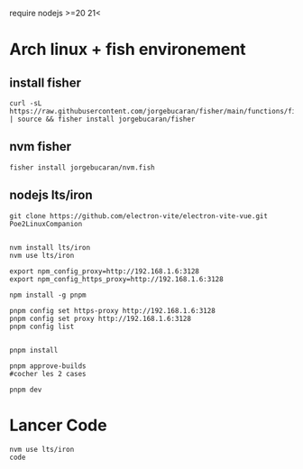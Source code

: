 

require nodejs >=20 21<

# Arch linux + fish environement
## install fisher
```
curl -sL https://raw.githubusercontent.com/jorgebucaran/fisher/main/functions/fisher.fish | source && fisher install jorgebucaran/fisher
```

## nvm fisher
```fisher install jorgebucaran/nvm.fish```

## nodejs lts/iron
```
git clone https://github.com/electron-vite/electron-vite-vue.git Poe2LinuxCompanion


nvm install lts/iron
nvm use lts/iron

export npm_config_proxy=http://192.168.1.6:3128
export npm_config_https_proxy=http://192.168.1.6:3128

npm install -g pnpm

pnpm config set https-proxy http://192.168.1.6:3128
pnpm config set proxy http://192.168.1.6:3128
pnpm config list


pnpm install

pnpm approve-builds
#cocher les 2 cases

pnpm dev
```

# Lancer Code

```
nvm use lts/iron
code
```

